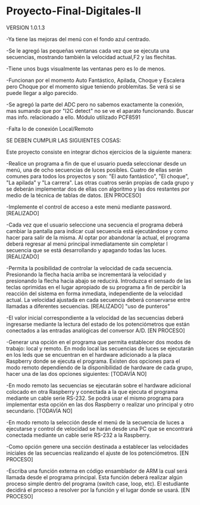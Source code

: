 # Proyecto-Final-Digitales-II

VERSION 1.0.1.3

-Ya tiene las mejoras del menú con el fondo azul centrado.

-Se le agregó las pequeñas ventanas cada vez que se ejecuta una secuencias, mostrando también
la velocidad actual,F2 y las flechitas.

-Tiene unos bugs visualmente las ventanas pero es lo de menos.

-Funcionan por el momento Auto Fantástico, Apilada, Choque y Escalera pero Choque por el momento sigue
teniendo problemitas. Se verá si se puede llegar a algo parecido.

-Se agregó la parte del ADC pero no sabemos exactamente la conexión, mas sumando que por "I2C detect" no se ve
el aparato funcionando. Buscar mas info. relacionado a ello. Módulo utilizado PCF8591

-Falta lo de conexión Local/Remoto

SE DEBEN CUMPLIR LAS SIGUIENTES COSAS:

Este proyecto consiste en integrar dichos ejercicios de la siguiente manera:

-Realice un programa a fin de que el usuario pueda seleccionar desde un menú, una de ocho secuencias de luces posibles. Cuatro de ellas serán comunes para todos los proyectos y son: "El auto fantástico", "El choque", "La apilada" y "La carrera". Las otras cuatros serán propias de cada grupo y se deberán implementar dos de ellas con algoritmo y las dos restantes por medio de la técnica de tablas de datos. [EN PROCESO]

-Implemente el control de acceso a este menú mediante password. [REALIZADO]

-Cada vez que el usuario seleccione una secuencia el programa deberá cambiar la pantalla para indicar cual secuencia está ejecutándose y como hacer para salir de la misma. Al optar por abandonar la actual, el programa deberá regresar al menú principal inmediatamente sin completar l secuencia que se está desarrollando y apagando todas las luces. [REALIZADO]

-Permita la posibilidad de controlar la velocidad de cada secuencia. Presionando la flecha hacia arriba se incrementará la velocidad y presionando la flecha hacia abajo se reducirá. Introduzca el sensado de las teclas oprimidas en el lugar apropiado de su programa a fin de percibir la reacción del sistema en forma inmediata, independiente de la velocidad actual. La velocidad ajustada en cada secuencia deberá conservarse entre llamadas a diferentes secuencias. [REALIZADO] "uso de punteros"

-El valor inicial correspondiente a la velocidad de las secuencias deberá ingresarse mediante la lectura del estado de los potenciómetros que están conectados a las entradas analógicas del conversor A/D. [EN PROCESO]

-Generar una opción en el programa que permita establecer dos modos de trabajo: local y remoto. En modo local las secuencias de luces se ejecutarán en los leds que se encuentran en el hardware adicionado a la placa Raspberry donde se ejecuta el programa. Existen dos opciones para el modo remoto dependiendo de la disponibilidad de hardware de cada grupo, hacer una de las dos opciones siguientes: [TODAVÍA NO]

-En modo remoto las secuencias se ejecutarán sobre el hardware adicional colocado en otra Raspberry y conectada a la que ejecuta el programa mediante un cable serie RS-232. Se podrá usar el mismo programa para implementar esta opción en las dos Raspberry o realizar uno principal y otro secundario. [TODAVÍA NO]

-En modo remoto la selección desde el menú de la secuencia de luces a ejecutarse y control de velocidad se harán desde una PC que se encontrará conectada mediante un cable serie RS-232 a la Raspberry.

-Como opción genere una sección destinada a establecer las velocidades iniciales de las secuencias realizando el ajuste de los potenciómetros. [EN PROCESO]

-Escriba una función externa en código ensamblador de ARM la cual será llamada desde el programa principal. Esta función deberá realizar algún proceso simple dentro del programa (switch case, loop, etc). El estudiante decidirá el proceso a resolver por la función y el lugar donde se usará. [EN PROCESO]

